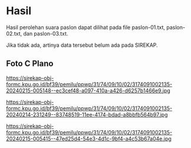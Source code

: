 # Hasil

Hasil perolehan suara paslon dapat dilihat pada file paslon-01.txt, paslon-02.txt, dan paslon-03.txt.

Jika tidak ada, artinya data tersebut belum ada pada SIREKAP.

## Foto C Plano

https://sirekap-obj-formc.kpu.go.id/bf39/pemilu/ppwp/31/74/09/10/02/3174091002135-20240215-005148--ec3cef48-a097-410a-a426-d6257b1466e9.jpg

https://sirekap-obj-formc.kpu.go.id/bf39/pemilu/ppwp/31/74/09/10/02/3174091002135-20240214-231249--83748519-11ee-4174-bdad-a8bbfb564b97.jpg

https://sirekap-obj-formc.kpu.go.id/bf39/pemilu/ppwp/31/74/09/10/02/3174091002135-20240215-005415--47ed25d4-54e3-4d1c-9bf4-a4c53b67a04e.jpg

